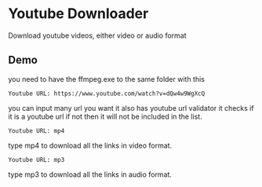 # Youtube Downloader

Download youtube videos, either video or audio format 

## Demo

you need to have the ffmpeg.exe to the same folder with this

`Youtube URL: https://www.youtube.com/watch?v=dQw4w9WgXcQ`

you can input many url you want
it also has youtube url validator it checks if it is a youtube url if not then it will not be included in the list.

`Youtube URL: mp4`

type mp4 to download all the links in video format.

`Youtube URL: mp3`

type mp3 to download all the links in audio format.
